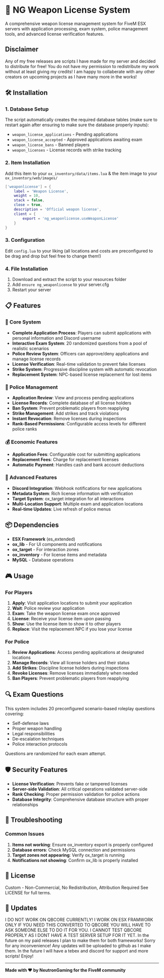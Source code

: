 # 🔫 NG Weapon License System #

A comprehensive weapon license management system for FiveM ESX servers with application processing,
exam system, police management tools, and advanced license verification features.

## Disclaimer
Any of my free releases are scripts I have made for my server and decided to distribute for free! You do not have my permission to redistribute my work without at least giving my credits! I am happy to collaberate with any other creators on upcoming projects as I have many more in the works!

## 🛠️ Installation

### 1. Database Setup
The script automatically creates the required database tables (make sure to restart again after ensuring to make sure the database properly inputs):
- `weapon_license_applications` - Pending applications
- `weapon_license_accepted` - Approved applications awaiting exam
- `weapon_license_bans` - Banned players
- `weapon_licenses` - License records with strike tracking

### 2. Item Installation
Add this item to your `ox_inventory/data/items.lua` & the item image to your `ox_inventory/web/images/`

```lua
['weaponlicense'] = {
    label = 'Weapon License',
    weight = 10,
    stack = false,
    close = true,
    description = 'Official weapon license',
    client = {
        export = 'ng_weaponlicense.useWeaponLicense'
    }
}
```

### 3. Configuration
Edit `config.lua` to your liking (all locations and costs are preconfigured to be drag and drop but feel free to change them!)

### 4. File Installation
1. Download and extract the script to your resources folder
2. Add `ensure ng_weaponlicense` to your server.cfg
3. Restart your server




## 📋 Features

### 🎯 Core System
- **Complete Application Process**: Players can submit applications with personal information and Discord username
- **Interactive Exam System**: 20 randomized questions from a pool of realistic scenarios
- **Police Review System**: Officers can approve/deny applications and manage license records
- **License Verification**: Real-time validation to prevent fake licenses
- **Strike System**: Progressive discipline system with automatic revocation
- **Replacement System**: NPC-based license replacement for lost items

### 👮 Police Management
- **Application Review**: View and process pending applications
- **License Records**: Complete database of all license holders
- **Ban System**: Prevent problematic players from reapplying
- **Strike Management**: Add strikes and track violations
- **Instant Revocation**: Remove licenses during inspections
- **Rank-Based Permissions**: Configurable access levels for different police ranks

### 💰 Economic Features
- **Application Fees**: Configurable cost for submitting applications
- **Replacement Fees**: Charge for replacement licenses
- **Automatic Payment**: Handles cash and bank account deductions

### 🔧 Advanced Features
- **Discord Integration**: Webhook notifications for new applications
- **Metadata System**: Rich license information with verification
- **Target System**: ox_target integration for all interactions
- **Multi-Location Support**: Multiple exam and application locations
- **Real-time Updates**: Live refresh of police menus

## 📦 Dependencies

- **ESX Framework** (es_extended)
- **ox_lib** - For UI components and notifications
- **ox_target** - For interaction zones
- **ox_inventory** - For license items and metadata
- **MySQL** - Database operations


## 🎮 Usage

### For Players
1. **Apply**: Visit application locations to submit your application
2. **Wait**: Police review your application
3. **Exam**: Take the weapon license exam once approved
4. **License**: Receive your license item upon passing
5. **Show**: Use the license item to show it to other players
6. **Replace**: Visit the replacement NPC if you lose your license

### For Police
1. **Review Applications**: Access pending applications at designated locations
2. **Manage Records**: View all license holders and their status
3. **Add Strikes**: Discipline license holders during inspections
4. **Revoke Licenses**: Remove licenses immediately when needed
5. **Ban Players**: Prevent problematic players from reapplying

## 🔍 Exam Questions

This system includes 20 preconfigured scenario-based roleplay questions covering:
- Self-defense laws
- Proper weapon handling
- Legal responsibilities
- De-escalation techniques
- Police interaction protocols

Questions are randomized for each exam attempt.

## 🛡️ Security Features

- **License Verification**: Prevents fake or tampered licenses
- **Server-side Validation**: All critical operations validated server-side
- **Rank Checking**: Proper permission validation for police actions
- **Database Integrity**: Comprehensive database structure with proper relationships

## 🐛 Troubleshooting

### Common Issues
1. **Items not working**: Ensure ox_inventory export is properly configured
2. **Database errors**: Check MySQL connection and permissions
3. **Target zones not appearing**: Verify ox_target is running
4. **Notifications not showing**: Confirm ox_lib is properly installed

## 📝 License

Custom - Non-Commercial, No Redistribution, Attribution Required
See LICENSE for full terms.

## 🔄 Updates

I DO NOT WORK ON QBCORE CURRENTLY! I WORK ON ESX FRAMWORK ONLY IF YOU NEED THIS CONVERTED TO QBCORE YOU WILL HAVE TO ASK SOMEONE ELSE TO DO IT FOR YOU. I CANNOT TEST QBCORE PROPERLY AS I DONT HAVE A TEST SERVER SETUP FOR IT YET. In the future on my paid releases I plan to make them for both frameworks! Sorry for any inconvenience!
Any updates will be uploaded to github as I make them. In the future I will have a tebex and discord for support and more scripts! Enjoy!

---

**Made with ❤️ by NeutronGaming for the FiveM community**